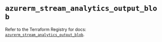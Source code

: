 # `azurerm_stream_analytics_output_blob`

Refer to the Terraform Registry for docs: [`azurerm_stream_analytics_output_blob`](https://registry.terraform.io/providers/hashicorp/azurerm/3.103.1/docs/resources/stream_analytics_output_blob).
